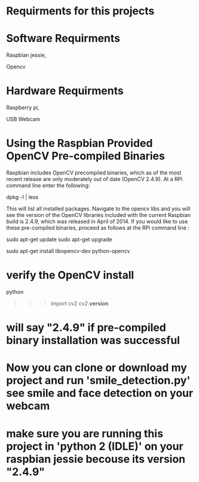# Requirments for this projects


# Software Requirments 
Raspbian jessie,

Opencv 



# Hardware Requirments 



Raspberry pi,

USB Webcam



# Using the Raspbian Provided OpenCV Pre-compiled Binaries #


Raspbian includes OpenCV precompiled binaries, which as of the most recent release are only moderately out of date (OpenCV 2.4.9).  At a RPi command line enter the following:

dpkg -l | less

This will list all installed packages.  Navigate to the opencv libs and you will see the version of the OpenCV libraries included with the current Raspbian build is 2.4.9, which was released in April of 2014.  If you would like to use these pre-compiled binaries, proceed as follows at the RPi command line :

sudo apt-get update
sudo apt-get upgrade

sudo apt-get install libopencv-dev python-opencv

# verify the OpenCV install

python
>>> import cv2
>>> cv2.__version__  

# will say "2.4.9" if pre-compiled binary installation was successful

# Now you can clone or download my project and run 'smile_detection.py' see smile and face detection on your webcam
# make sure you are running this project in 'python 2 (IDLE)' on your raspbian jessie becouse its version "2.4.9"
